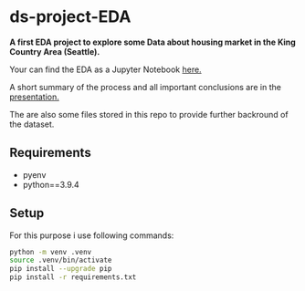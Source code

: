 # ds-project-EDA

**A first EDA project to explore some Data about housing market in the King Country Area (Seattle).**

Your can find the EDA as a Jupyter Notebook [here.](/EDA.ipynb)

A short summary of the process and all important conclusions are in the [presentation.](./presentation/DS-EDA-Project.pdf)

The are also some files stored in this repo to provide further backround of the dataset.

## Requirements

- pyenv
- python==3.9.4

## Setup

For this purpose i use following commands:

```bash
python -m venv .venv
source .venv/bin/activate
pip install --upgrade pip
pip install -r requirements.txt
```


